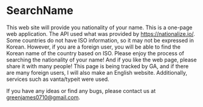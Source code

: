 # SearchName
This web site will provide you nationality of your name.
This is a one-page web application.
The API used what was provided by https://nationalize.io/.
Some countries do not have ISO information, so it may not be expressed in Korean.
However, if you are a foreign user, you will be able to find the Korean name of the country based on ISO.
Please enjoy the process of searching the nationality of your name!
And if you like the web page, please share it with many people!
This page is being tracked by GA, and if there are many foreign users, I will also make an English website.
Additionally, services such as vanta/typeit were used.

If you have any ideas or find any bugs, please contact us at greenjames0710@gmail.com.